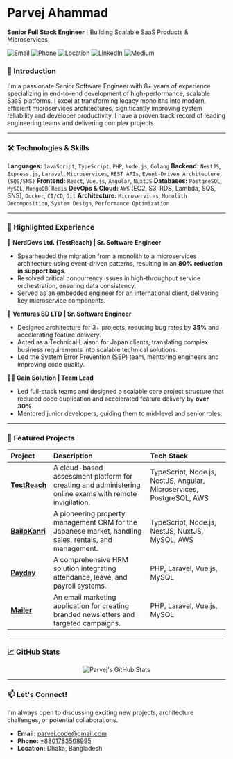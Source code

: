 # Parvej Ahammad
**Senior Full Stack Engineer** | Building Scalable SaaS Products & Microservices

[![Email](https://img.shields.io/badge/Email-parvej.code@gmail.com-D14836?style=flat&logo=gmail&logoColor=white)](mailto:parvej.code@gmail.com)
[![Phone](https://img.shields.io/badge/Phone-%2B8801783508995-0077B5?style=flat&logo=telephone&logoColor=white)](tel:+8801783508995)
[![Location](https://img.shields.io/badge/Location-Dhaka%2C%20BD-5865F2?style=flat&logo=googlemaps&logoColor=white)](https://www.google.com/maps/place/Dhaka)
[![LinkedIn](https://img.shields.io/badge/LinkedIn-Parvej%20Ahammad-0A66C2?style=flat&logo=linkedin&logoColor=white)](https://www.linkedin.com/in/dev-parvej/)
[![Medium](https://img.shields.io/badge/Medium-%40parvej.code-000000?style=flat&logo=medium&logoColor=white)](https://medium.com/@parvej.code)

### 👋 Introduction
I'm a passionate Senior Software Engineer with 8+ years of experience specializing in end-to-end development of high-performance, scalable SaaS platforms. I excel at transforming legacy monoliths into modern, efficient microservices architectures, significantly improving system reliability and developer productivity. I have a proven track record of leading engineering teams and delivering complex projects.

---

### 🛠️ Technologies & Skills

**Languages:** `JavaScript`, `TypeScript`, `PHP`, `Node.js`, `Golang`
**Backend:** `NestJS`, `Express.js`, `Laravel`, `Microservices`, `REST APIs`, `Event-Driven Architecture (SQS/SNS)`
**Frontend:** `React`, `Vue.js`, `Angular`, `NuxtJS`
**Databases:** `PostgreSQL`, `MySQL`, `MongoDB`, `Redis`
**DevOps & Cloud:** `AWS` (EC2, S3, RDS, Lambda, SQS, SNS), `Docker`, `CI/CD`, `Git`
**Architecture:** `Microservices`, `Monolith Decomposition`, `System Design`, `Performance Optimization`

---

### 💼 Highlighted Experience

**🧪 NerdDevs Ltd. (TestReach) | Sr. Software Engineer**
- Spearheaded the migration from a monolith to a microservices architecture using event-driven patterns, resulting in an **80% reduction in support bugs**.
- Resolved critical concurrency issues in high-throughput service orchestration, ensuring data consistency.
- Served as an embedded engineer for an international client, delivering key microservice components.

**🚀 Venturas BD LTD | Sr. Software Engineer**
- Designed architecture for 3+ projects, reducing bug rates by **35%** and accelerating feature delivery.
- Acted as a Technical Liaison for Japan clients, translating complex business requirements into scalable technical solutions.
- Led the System Error Prevention (SEP) team, mentoring engineers and improving code quality.

**👨‍💻 Gain Solution | Team Lead**
- Led full-stack teams and designed a scalable core project structure that reduced code duplication and accelerated feature delivery by **over 30%**.
- Mentored junior developers, guiding them to mid-level and senior roles.

---

### 🚀 Featured Projects

| Project | Description | Tech Stack |
| :--- | :--- | :--- |
| [**TestReach**](https://) | A cloud-based assessment platform for creating and administering online exams with remote invigilation. | TypeScript, Node.js, NestJS, Angular, Microservices, PostgreSQL, AWS |
| [**BailpKanri**](https://) | A pioneering property management CRM for the Japanese market, handling sales, rentals, and management. | TypeScript, Node.js, NestJS, NuxtJS, MySQL, AWS |
| [**Payday**](https://) | A comprehensive HRM solution integrating attendance, leave, and payroll systems. | PHP, Laravel, Vue.js, MySQL |
| [**Mailer**](https://) | An email marketing application for creating branded newsletters and targeted campaigns. | PHP, Laravel, Vue.js, MySQL |

---

### 📈 GitHub Stats

<p align="center">
  <img src="https://github-readme-stats.vercel.app/api?username=dev-parvej&show_icons=true&theme=radical" alt="Parvej's GitHub Stats" />
</p>

---

### 📫 Let's Connect!
I'm always open to discussing exciting new projects, architecture challenges, or potential collaborations.

- **Email:** [parvej.code@gmail.com](mailto:parvej.code@gmail.com)
- **Phone:** [+8801783508995](tel:+8801783508995)
- **Location:** Dhaka, Bangladesh
